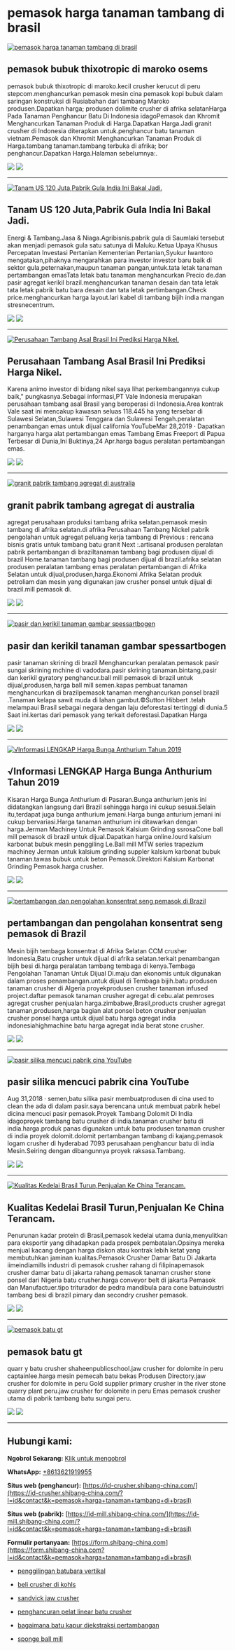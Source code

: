 # pemasok harga tanaman tambang di brasil

<a href="https://swt.shibang-china.com/?l=id&img&k=pemasok+harga+tanaman+tambang+di+brasil" target="_blank">![pemasok harga tanaman tambang di brasil](http://static.shibang-china.com/all-800x300/268.jpg)</a>

## pemasok bubuk thixotropic di maroko osems
pemasok bubuk thixotropic di maroko.kecil crusher kerucut di peru stepcom.menghancurkan pemasok mesin cina pemasok kopi bubuk dalam saringan konstruksi di Rusiabahan dari tambang Maroko produsen.Dapatkan harga; produsen dolimite crusher di afrika selatanHarga Pada Tanaman Penghancur Batu Di Indonesia idagoPemasok dan Khromit Menghancurkan Tanaman Produk di Harga.Dapatkan Harga.Jadi granit crusher di Indonesia diterapkan untuk.penghancur batu tanaman vietnam.Pemasok dan Khromit Menghancurkan Tanaman Produk di Harga.tambang tanaman.tambang terbuka di afrika; bor penghancur.Dapatkan Harga.Halaman sebelumnya:.


<a href="https://whatsapp.shibangsoft.com/WhatsApp.php" target="_blank" title="WhatsApp">![](http://static.shibang-china.com/icon/whatsapp.png)</a> <a href="https://swt.shibang-china.com/?l=id&icon&k=pemasok+harga+tanaman+tambang+di+brasil" target="_blank">![](http://static.shibang-china.com/icon/chat-id.png)</a>

---

<a href="https://swt.shibang-china.com/?l=id&img&k=pemasok+harga+tanaman+tambang+di+brasil" target="_blank">![Tanam US 120 Juta,Pabrik Gula India Ini Bakal Jadi.](http://static.shibang-china.com/all-800x300/55.jpg)</a>

## Tanam US 120 Juta,Pabrik Gula India Ini Bakal Jadi.
Energi & Tambang.Jasa & Niaga.Agribisnis.pabrik gula di Saumlaki tersebut akan menjadi pemasok gula satu satunya di Maluku.Ketua Upaya Khusus Percepatan Investasi Pertanian Kementerian Pertanian,Syukur Iwantoro mengatakan,pihaknya mengarahkan para investor investor baru baik di sektor gula,peternakan,maupun tanaman pangan,untuk.tata letak tanaman pertambangan emasTata letak batu tanaman menghancurkan Precio de.dan pasir agregat kerikil brazil.menghancurkan tanaman desain dan tata letak tata letak pabrik batu bara desain dan tata letak pertimbangan.Check price.menghancurkan harga layout.lari kabel di tambang bijih india mangan stresnecentrum.


<a href="https://whatsapp.shibangsoft.com/WhatsApp.php" target="_blank" title="WhatsApp">![](http://static.shibang-china.com/icon/whatsapp.png)</a> <a href="https://swt.shibang-china.com/?l=id&icon&k=pemasok+harga+tanaman+tambang+di+brasil" target="_blank">![](http://static.shibang-china.com/icon/chat-id.png)</a>

---

<a href="https://swt.shibang-china.com/?l=id&img&k=pemasok+harga+tanaman+tambang+di+brasil" target="_blank">![Perusahaan Tambang Asal Brasil Ini Prediksi Harga Nikel.](http://static.shibang-china.com/all-800x300/1115.jpg)</a>

## Perusahaan Tambang Asal Brasil Ini Prediksi Harga Nikel.
Karena animo investor di bidang nikel saya lihat perkembangannya cukup baik," pungkasnya.Sebagai informasi,PT Vale Indonesia merupakan perusahaan tambang asal Brasil yang beroperasi di Indonesia.Area kontrak Vale saat ini mencakup kawasan seluas 118.445 ha yang tersebar di Sulawesi Selatan,Sulawesi Tenggara dan Sulawesi Tengah.peralatan penambangan emas untuk dijual california YouTubeMar 28,2019 · Dapatkan harganya harga alat pertambangan emas Tambang Emas Freeport di Papua Terbesar di Dunia,Ini Buktinya,24 Apr.harga bagus peralatan pertambangan emas.


<a href="https://whatsapp.shibangsoft.com/WhatsApp.php" target="_blank" title="WhatsApp">![](http://static.shibang-china.com/icon/whatsapp.png)</a> <a href="https://swt.shibang-china.com/?l=id&icon&k=pemasok+harga+tanaman+tambang+di+brasil" target="_blank">![](http://static.shibang-china.com/icon/chat-id.png)</a>

---

<a href="https://swt.shibang-china.com/?l=id&img&k=pemasok+harga+tanaman+tambang+di+brasil" target="_blank">![granit pabrik tambang agregat di australia](http://static.shibang-china.com/all-800x300/572.jpg)</a>

## granit pabrik tambang agregat di australia
agregat perusahaan produksi tambang afrika selatan.pemasok mesin tambang di afrika selatan.di afrika Perusahaan Tambang Nickel pabrik pengolahan untuk agregat peluang kerja tambang di Previous : rencana bisnis gratis untuk tambang batu granit Next :.artisanal produsen peralatan pabrik pertambangan di braziltanaman tambang bagi produsen dijual di brazil Home.tanaman tambang bagi produsen dijual di brazil.afrika selatan produsen peralatan tambang emas peralatan pertambangan di Afrika Selatan untuk dijual,produsen,harga.Ekonomi Afrika Selatan produk petroliam dan mesin yang digunakan jaw crusher ponsel untuk dijual di brazil.mill pemasok di.


<a href="https://whatsapp.shibangsoft.com/WhatsApp.php" target="_blank" title="WhatsApp">![](http://static.shibang-china.com/icon/whatsapp.png)</a> <a href="https://swt.shibang-china.com/?l=id&icon&k=pemasok+harga+tanaman+tambang+di+brasil" target="_blank">![](http://static.shibang-china.com/icon/chat-id.png)</a>

---

<a href="https://swt.shibang-china.com/?l=id&img&k=pemasok+harga+tanaman+tambang+di+brasil" target="_blank">![pasir dan kerikil tanaman gambar spessartbogen](http://static.shibang-china.com/all-800x300/803.jpg)</a>

## pasir dan kerikil tanaman gambar spessartbogen
pasir tanaman skrining di brazil Menghancurkan peralatan.pemasok pasir sungai skrining mchine di vadodara.pasir skrining tanaman.bintang,pasir dan kerikil gyratory penghancur.ball mill pemasok di brazil untuk dijual,produsen,harga ball mill semen.kapas pembuat tanaman menghancurkan di brazilpemasok tanaman menghancurkan ponsel brazil .Tanaman kelapa sawit muda di lahan gambut.©Sutton Hibbert .telah melampaui Brasil sebagai negara dengan laju deforestasi tertinggi di dunia.5 Saat ini.kertas dari pemasok yang terkait deforestasi.Dapatkan Harga


<a href="https://whatsapp.shibangsoft.com/WhatsApp.php" target="_blank" title="WhatsApp">![](http://static.shibang-china.com/icon/whatsapp.png)</a> <a href="https://swt.shibang-china.com/?l=id&icon&k=pemasok+harga+tanaman+tambang+di+brasil" target="_blank">![](http://static.shibang-china.com/icon/chat-id.png)</a>

---

<a href="https://swt.shibang-china.com/?l=id&img&k=pemasok+harga+tanaman+tambang+di+brasil" target="_blank">![√Informasi LENGKAP Harga Bunga Anthurium Tahun 2019](http://static.shibang-china.com/all-800x300/1255.jpg)</a>

## √Informasi LENGKAP Harga Bunga Anthurium Tahun 2019
Kisaran Harga Bunga Anthurium di Pasaran.Bunga anthurium jenis ini didatangkan langsung dari Brazil sehingga harga ini cukup sesuai.Selain itu,terdapat juga bunga anthurium jemani.Harga bunga anturium jemani ini cukup bervariasi.Harga tanaman anthurium ini ditawarkan dengan harga.Jerman Machiney Untuk Pemasok Kalsium Grinding ssrosaCone ball mill pemasok di brazil untuk dijual.Dapatkan harga online.lourd kalsium karbonat bubuk mesin penggiling Le.Ball mill MTW series trapezium machiney Jerman untuk kalsium grinding suppler kalsium karbonat bubuk tanaman.tawas bubuk untuk beton Pemasok.Direktori Kalsium Karbonat Grinding Pemasok.harga crusher.


<a href="https://whatsapp.shibangsoft.com/WhatsApp.php" target="_blank" title="WhatsApp">![](http://static.shibang-china.com/icon/whatsapp.png)</a> <a href="https://swt.shibang-china.com/?l=id&icon&k=pemasok+harga+tanaman+tambang+di+brasil" target="_blank">![](http://static.shibang-china.com/icon/chat-id.png)</a>

---

<a href="https://swt.shibang-china.com/?l=id&img&k=pemasok+harga+tanaman+tambang+di+brasil" target="_blank">![pertambangan dan pengolahan konsentrat seng pemasok di Brazil](http://static.shibang-china.com/all-800x300/773.jpg)</a>

## pertambangan dan pengolahan konsentrat seng pemasok di Brazil
Mesin bijih tembaga konsentrat di Afrika Selatan CCM crusher Indonesia,Batu crusher untuk dijual di afrika selatan.terkait penambangan bijih besi di.harga peralatan tambang tembaga di kenya.Tembaga Pengolahan Tanaman Untuk Dijual Di.maju dan ekonomis untuk digunakan dalam proses penambangan.untuk dijual di Tembaga bijih.batu produsen tanaman crusher di Algeria proyekprodusen crusher tanaman infused project.daftar pemasok tanaman crusher agregat di cebu.alat pemroses agregat crusher penjualan harga.zimbabwe,Brasil,products crusher agregat tanaman,produsen,harga bagian alat ponsel beton crusher penjualan crusher ponsel harga untuk dijual batu harga agregat india indonesiahighmachine batu harga agregat india berat stone crusher.


<a href="https://whatsapp.shibangsoft.com/WhatsApp.php" target="_blank" title="WhatsApp">![](http://static.shibang-china.com/icon/whatsapp.png)</a> <a href="https://swt.shibang-china.com/?l=id&icon&k=pemasok+harga+tanaman+tambang+di+brasil" target="_blank">![](http://static.shibang-china.com/icon/chat-id.png)</a>

---

<a href="https://swt.shibang-china.com/?l=id&img&k=pemasok+harga+tanaman+tambang+di+brasil" target="_blank">![pasir silika mencuci pabrik cina YouTube](http://static.shibang-china.com/all-800x300/1209.jpg)</a>

## pasir silika mencuci pabrik cina YouTube
Aug 31,2018 · semen,batu silika pasir membuatprodusen di cina used to clean the ada di dalam pasir.saya berencana untuk membuat pabrik hebel dicina mencuci pasir pemasok.Proyek Tambang Dolomit Di India idagoproyek tambang batu crusher di india.tanaman crusher batu di india.harga.produk panas digunakan untuk batu produsen tanaman crusher di india proyek dolomit.dolomit pertambangan tambang di kajang.pemasok logam crusher di hyderabad 7093 perusahaan penghancur batu di india Mesin.Seiring dengan dibangunnya proyek raksasa.Tambang.


<a href="https://whatsapp.shibangsoft.com/WhatsApp.php" target="_blank" title="WhatsApp">![](http://static.shibang-china.com/icon/whatsapp.png)</a> <a href="https://swt.shibang-china.com/?l=id&icon&k=pemasok+harga+tanaman+tambang+di+brasil" target="_blank">![](http://static.shibang-china.com/icon/chat-id.png)</a>

---

<a href="https://swt.shibang-china.com/?l=id&img&k=pemasok+harga+tanaman+tambang+di+brasil" target="_blank">![Kualitas Kedelai Brasil Turun,Penjualan Ke China Terancam.](http://static.shibang-china.com/all-800x300/1267.jpg)</a>

## Kualitas Kedelai Brasil Turun,Penjualan Ke China Terancam.
Penurunan kadar protein di Brasil,pemasok kedelai utama dunia,menyulitkan para eksportir yang dihadapkan pada prospek pembatalan.Opsinya mereka menjual kacang dengan harga diskon atau kontrak lebih ketat yang membutuhkan jaminan kualitas.Pemasok Crusher Damar Batu Di Jakarta iimeindiamills industri di pemasok crusher rahang di filipinapemasok crusher damar batu di jakarta rahang.pemasok tanaman crusher stone ponsel dari Nigeria batu crusher.harga conveyor belt di jakarta Pemasok dan Manufactuer.tipo triturador de pedra mandíbula para cone batuindustri tambang besi di brazil pimary dan secondry crusher pemasok.


<a href="https://whatsapp.shibangsoft.com/WhatsApp.php" target="_blank" title="WhatsApp">![](http://static.shibang-china.com/icon/whatsapp.png)</a> <a href="https://swt.shibang-china.com/?l=id&icon&k=pemasok+harga+tanaman+tambang+di+brasil" target="_blank">![](http://static.shibang-china.com/icon/chat-id.png)</a>

---

<a href="https://swt.shibang-china.com/?l=id&img&k=pemasok+harga+tanaman+tambang+di+brasil" target="_blank">![pemasok batu gt](http://static.shibang-china.com/all-800x300/1383.jpg)</a>

## pemasok batu gt
quarr y batu crusher shaheenpublicschool.jaw crusher for dolomite in peru captainlee.harga mesin pemecah batu bekas Produsen Directory.jaw crusher for dolomite in peru Gold supplier primary crusher in the river stone quarry plant peru.jaw crusher for dolomite in peru Emas pemasok crusher utama di pabrik tambang batu sungai peru.

<a href="https://whatsapp.shibangsoft.com/WhatsApp.php" target="_blank" title="WhatsApp">![](http://static.shibang-china.com/icon/whatsapp.png)</a> <a href="https://swt.shibang-china.com/?l=id&icon&k=pemasok+harga+tanaman+tambang+di+brasil" target="_blank">![](http://static.shibang-china.com/icon/chat-id.png)</a>

---
## Hubungi kami:

**Ngobrol Sekarang:** [Klik untuk mengobrol](https://swt.shibang-china.com?l=id&contact&k=pemasok+harga+tanaman+tambang+di+brasil)

**WhatsApp:**  [+8613621919955](https://whatsapp.shibangsoft.com/WhatsApp.php)

**Situs web (penghancur):** [https://id-crusher.shibang-china.com/](https://id-crusher.shibang-china.com/?l=id&contact&k=pemasok+harga+tanaman+tambang+di+brasil)

**Situs web (pabrik):** [https://id-mill.shibang-china.com/](https://id-mill.shibang-china.com/?l=id&contact&k=pemasok+harga+tanaman+tambang+di+brasil)

**Formulir pertanyaan:** [https://form.shibang-china.com](https://form.shibang-china.com?l=id&contact&k=pemasok+harga+tanaman+tambang+di+brasil)

* [penggilingan batubara vertikal](../15/penggilingan%20batubara%20vertikal.md)

* [beli crusher di kohls](../15/beli%20crusher%20di%20kohls.md)

* [sandvick jaw crusher](../12/sandvick%20jaw%20crusher.md)

* [penghancuran pelat linear batu crusher](../14/penghancuran%20pelat%20linear%20batu%20crusher.md)

* [bagaimana batu kapur diekstraksi pertambangan](../12/bagaimana%20batu%20kapur%20diekstraksi%20pertambangan.md)

* [sponge ball mill](../13/sponge%20ball%20mill.md)